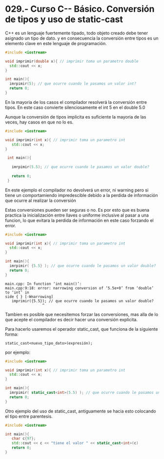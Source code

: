 029.- Curso C-- Básico. Conversión de tipos y uso de static-cast
===

C++ es un lenguaje fuertemente tipado, todo objeto creado debe tener asignado
un tipo de dato. y en consecuencia la conversión entre tipos es un elemento
clave en este lenguaje de programación.

 ```c++
 #include <iostream>

void imprimir(double x){ // imprimir toma un parametro double
   std::cout << x;
}

 int main(){
   imrpimir(5); // que ocurre cuando le pasamos un valor int?
   return 0;
 }
 ```

En la mayoria de los casos el compilador resolverá la conversión entre tipos.
En este caso convierte silenciosamente el int 5 en el double 5.0

Aunque la conversión de tipos implicita es suficiente la mayoria de las veces,
hay casos en que no lo es.


```c++
#include <iostream>

void imprimir(int x){ // imprimir toma un parametro int
   std::cout << x;
}

 int main(){
   
   imrpimir(5.5); // que ocurre cuando le pasamos un valor double?
 
   return 0;
 }
 ```

En este ejemplo el compilador no devolverá un error, ni warning pero si tiene
un comportamiendo impredescible debido a la perdida de información que ocurre
 al realizar la conversión

Estas conversiones pueden ser seguras o no. Es por esto que es buena practica
la inicialización entre llaves o uniforme inclusive al pasar a una funcion, lo
que evitara la perdida de información en este caso forzando el error.

 ```c++
 #include <iostream>

void imprimir(int x){ // imprimir toma un parametro int
   std::cout << x;
}

 int main(){
   imrpimir( {5.5} ); // que ocurre cuando le pasamos un valor double?
   return 0;
 }
 ```

 ```
 main.cpp: In function ‘int main()’:
main.cpp:9:18: error: narrowing conversion of ‘5.5e+0’ from ‘double’ to ‘int’ in
side { } [-Wnarrowing]
    imprimir({5.5}); // que ocurre cuando le pasamos un valor double?
                  ^
 ```

 Tambien es posible que necesitemos forzar las conversiones, mas alla de lo que
 acepte el compilador es decir hacer una conversión explicita.

 Para hacerlo usaremos el operador static_cast, que funciona de la siguiente forma:
 ```
 static_cast<nuevo_tipo_dato>(expresión);
 ```

 por ejemplo:
 ```c++
 #include <iostream>

void imprimir(int x){ // imprimir toma un parametro int
   std::cout << x;
}

 int main(){
   imrpimir( static_cast<int>(5.5) ); // que ocurre cuando le pasamos un valor double?
   return 0;
 }
 ```
 
Otro ejemplo del uso de static_cast, antiguamente se hacia esto colocando el tipo entre parentesis.
```c++
#include <iostream>

int main(){
   char c{97};
   std::cout << c << "tiene el valor " << static_cast<int>(c) 
   return 0;
}
```

